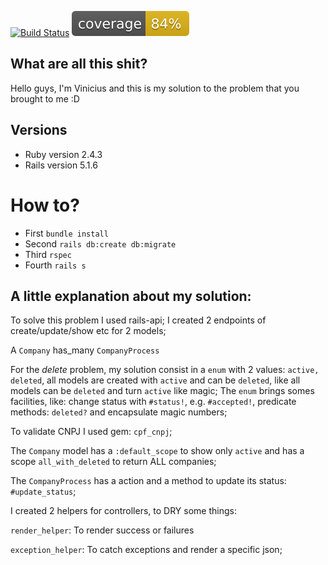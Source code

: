 [![Build Status](https://semaphoreci.com/api/v1/vinylimaz/vagas/branches/master/badge.svg)](https://semaphoreci.com/vinylimaz/vagas)
![Coverage](coverage/coverage.svg "coverage")

## What are all this shit?

  Hello guys, I'm Vinicius and this is my solution to the problem that you
brought to me :D

## Versions
* Ruby version
2.4.3
* Rails version
5.1.6

# How to?

- First `bundle install`
- Second `rails db:create db:migrate`
- Third `rspec`
- Fourth `rails s`

## A little explanation about my solution:

To solve this problem I used rails-api;
I created 2 endpoints of create/update/show etc for 2 models;

A `Company` has_many `CompanyProcess`

For the *delete* problem, my solution consist in a `enum` with 2 values:
`active, deleted`, all models are created with `active` and can be `deleted`,
like all models can be `deleted` and turn `active` like magic;
The `enum` brings somes facilities, like: change status with `#status!`, e.g.
`#accepted!`, predicate methods: `deleted?` and encapsulate magic numbers;

To validate CNPJ I used gem: `cpf_cnpj`;

The `Company` model has a `:default_scope` to show only `active` and has a scope
`all_with_deleted` to return ALL companies;

The `CompanyProcess` has a action and a method to update its status: `#update_status`;

I created 2 helpers for controllers, to DRY some things:

`render_helper`: To render success or failures

`exception_helper`: To catch exceptions and render a specific json;
